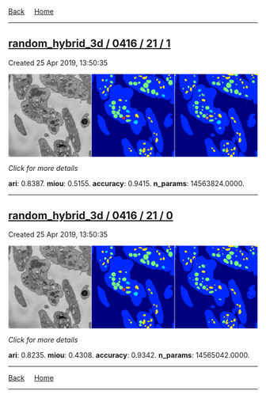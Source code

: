 
[Back](..)&nbsp;&nbsp;&nbsp;&nbsp;&nbsp;[Home](https://leapmanlab.github.io/snapshots)

---

<div class="summary"><a href="1"><h2>random_hybrid_3d / 0416 / 21 / 1</h2></a><p>Created 25 Apr 2019, 13:50:35
</p><a href="1"><img src="1/media/summary.png" align="center"></a><p>
<i>Click for more details</i>
</p></div>

**ari**: 0.8387. **miou**: 0.5155. **accuracy**: 0.9415. **n_params**: 14563824.0000. 

---

<div class="summary"><a href="0"><h2>random_hybrid_3d / 0416 / 21 / 0</h2></a><p>Created 25 Apr 2019, 13:50:35
</p><a href="0"><img src="0/media/summary.png" align="center"></a><p>
<i>Click for more details</i>
</p></div>

**ari**: 0.8235. **miou**: 0.4308. **accuracy**: 0.9342. **n_params**: 14565042.0000. 

---

[Back](..)&nbsp;&nbsp;&nbsp;&nbsp;&nbsp;[Home](https://leapmanlab.github.io/snapshots)

---